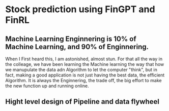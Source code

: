 # Stock prediction using FinGPT and FinRL


## Machine Learning Enginnering is 10% of Machine Learning, and 90% of Enginnering.

  When I First heard this, I am astonished, almost stun. For that all the way in the colleage, we have been learning the Machine learning the way that how we manupulate the data adn Algorithm to let the computer "think", but in fact, making a good application is not just having the best data, the efficient Algorithm. It is always the Enginnering, the trade off, the big effort to make the new function up and running online. 

## Hight level design of Pipeline and data flywheel 
